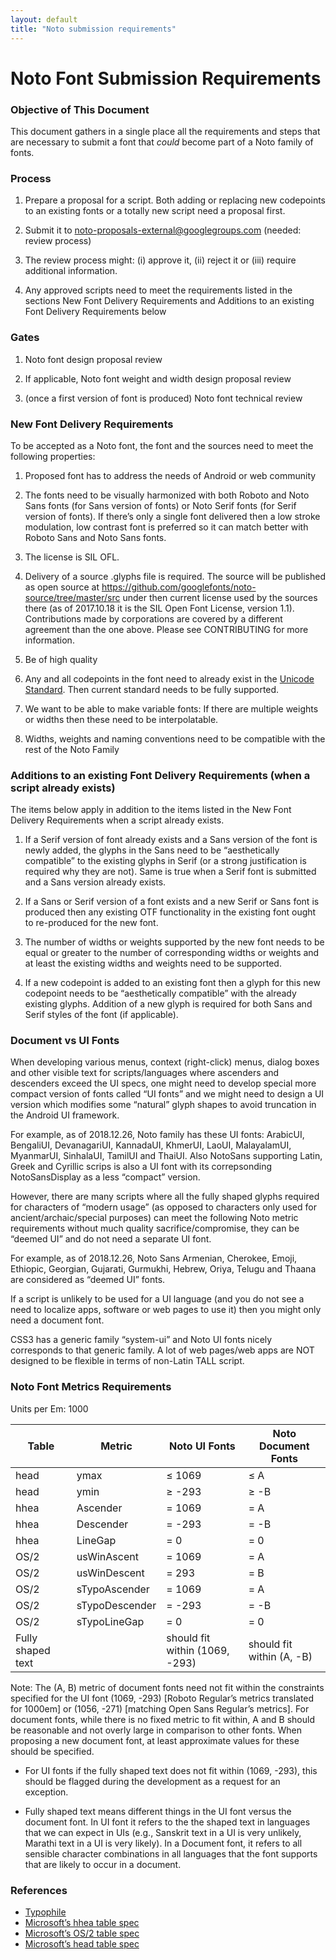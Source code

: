 ```yaml
---
layout: default
title: "Noto submission requirements"
---
```

# Noto Font Submission Requirements


### Objective of This Document

This document gathers in a single place all the requirements and steps that are necessary to submit a font that _could_ become part of a Noto family of fonts.

### Process

1. Prepare a proposal for a script. Both adding or replacing new codepoints to an existing fonts or a totally new script need a proposal first.

2. Submit it to noto-proposals-external@googlegroups.com (needed: review process)

3. The review process might: (i) approve it, (ii) reject it or (iii) require additional information.

4. Any approved scripts need to meet the requirements listed in the sections New Font Delivery Requirements and Additions to an existing Font Delivery Requirements below

### Gates

1. Noto font design proposal review

2. If applicable, Noto font weight and width design proposal review

3. (once a first version of font is produced) Noto font technical review

### New Font Delivery Requirements

To be accepted as a Noto font, the font and the sources need to meet the following properties:

1. Proposed font has to address the needs of Android or web community

2. The fonts need to be visually harmonized with both Roboto and Noto Sans fonts (for Sans version of fonts) or Noto Serif fonts (for Serif version of fonts). If there’s only a single font delivered then a low stroke modulation, low contrast font is preferred so it can match better with Roboto Sans and Noto Sans fonts.

3. The license is SIL OFL.

4. Delivery of a source .glyphs file is required. The source will be published as open source at https://github.com/googlefonts/noto-source/tree/master/src under then current license used by the sources there (as of 2017.10.18 it is the SIL Open Font License, version 1.1). Contributions made by corporations are covered by a different agreement than the one above. Please see CONTRIBUTING for more information.

5. Be of high quality

6. Any and all codepoints in the font need to already exist in the [Unicode Standard](http://www.unicode.org/versions/latest/). Then current standard needs to be fully supported.

7. We want to be able to make variable fonts: If there are multiple weights or widths then these need to be interpolatable.

8. Widths, weights and naming conventions need to be compatible with the rest of the Noto Family

### Additions to an existing Font Delivery Requirements (when a script already exists)

The items below apply in addition to the items listed in the New Font Delivery Requirements when a script already exists.

1. If a Serif version of font already exists and a Sans version of the font is newly added, the glyphs in the Sans need to be “aesthetically compatible” to the existing glyphs in Serif (or a strong justification is required why they are not). Same is true when a Serif font is submitted and a Sans version already exists.

2. If a Sans or Serif version of a font exists and a new Serif or Sans font is produced then any existing OTF functionality in the existing font ought to re-produced for the new font.

3. The number of widths or weights supported by the new font needs to be equal or greater to the number of corresponding widths or weights and at least the existing widths and weights need to be supported.

4. If a new codepoint is added to an existing font then a glyph for this new codepoint needs to be “aesthetically compatible” with the already existing glyphs. Addition of a new glyph is required for both Sans and Serif styles of the font (if applicable).

### Document vs UI Fonts

When developing various menus, context (right-click) menus, dialog boxes and other visible text for scripts/languages where ascenders and descenders exceed the UI specs, one might need to develop special more compact version of fonts called “UI fonts” and we might need to design a UI version which modifies some “natural” glyph shapes to avoid truncation in the Android UI framework.

For example, as of 2018.12.26, Noto family has these UI fonts: ArabicUI, BengaliUI, DevanagariUI, KannadaUI, KhmerUI, LaoUI, MalayalamUI, MyanmarUI, SinhalaUI, TamilUI and ThaiUI. Also NotoSans supporting Latin, Greek and Cyrillic scrips is also a UI font with its correpsonding NotoSansDisplay as a less “compact” version.

However, there are many scripts where all the fully shaped glyphs required for characters of “modern usage” (as opposed to characters only used for ancient/archaic/special purposes) can meet the following Noto metric requirements without much quality sacrifice/compromise, they can be “deemed UI” and do not need a separate UI font.

For example, as of 2018.12.26, Noto Sans Armenian, Cherokee, Emoji, Ethiopic, Georgian, Gujarati, Gurmukhi, Hebrew, Oriya, Telugu and Thaana are considered as “deemed UI” fonts.

If a script is unlikely to be used for a UI language (and you do not see a need to localize apps, software or web pages to use it) then you might only need a document font.

CSS3 has a generic family “system-ui” and Noto UI fonts nicely corresponds to that generic family. A lot of web pages/web apps are NOT designed to be flexible in terms of non-Latin TALL script.

### Noto Font Metrics Requirements

Units per Em: 1000

| Table             | Metric         | Noto UI Fonts                  | Noto Document Fonts       |
|-------------------|----------------|--------------------------------|---------------------------|
| head              | ymax           | ≤ 1069                         | ≤ A                       |
| head              | ymin           | ≥ -293                         | ≥ -B                      |
| hhea              | Ascender       | = 1069                         | = A                       |
| hhea              | Descender      | = -293                         | = -B                      |
| hhea              | LineGap        | = 0                            | = 0                       |
| OS/2              | usWinAscent    | = 1069                         | = A                       |
| OS/2              | usWinDescent   | = 293                          | = B                       |
| OS/2              | sTypoAscender  | = 1069                         | = A                       |
| OS/2              | sTypoDescender | = -293                         | = -B                      |
| OS/2              | sTypoLineGap   | = 0                            | = 0                       |
| Fully shaped text |                | should fit within (1069, -293) | should fit within (A, -B) |

Note: The (A, B) metric of document fonts need not fit within the constraints specified for the UI font (1069, -293) [Roboto Regular’s metrics translated for 1000em] or (1056, -271) [matching Open Sans Regular’s metrics]. For document fonts, while there is no fixed metric to fit within, A and B should be reasonable and not overly large in comparison to other fonts. When proposing a new document font, at least approximate values for these should be specified.

- For UI fonts if the fully shaped text does not fit within (1069, -293), this should be flagged during the development as a request for an exception.

- Fully shaped text means different things in the UI font versus the document font. In UI font it refers to the the shaped text in languages that we can expect in UIs (e.g., Sanskrit text in a UI is very unlikely, Marathi text in a UI is very likely). In a Document font, it refers to all sensible character combinations in all languages that the font supports that are likely to occur in a document.

### References

- [Typophile](https://typophile.com/node/13081)
- [Microsoft’s hhea table spec](https://www.microsoft.com/typography/otspec/hhea.htm)
- [Microsoft’s OS/2 table spec](https://docs.microsoft.com/en-us/typography/opentype/spec/os2)
- [Microsoft’s head table spec](https://docs.microsoft.com/en-us/typography/opentype/spec/head)
